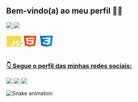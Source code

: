 ## Bem-vindo(a) ao meu perfil 🚀🚀

 <div>
  <a href="https://github.com/oseiasWeb">
  <img height="180em" src="https://github-readme-stats.vercel.app/api?username=oseiasWeb&show_icons=true&theme=tokyonight&include_all_commits=true&count_private=true"/>
  <img height="180em" src="https://github-readme-stats.vercel.app/api/top-langs/?username=oseiasWeb&layout=compact&langs_count=6&theme=tokyonight"/>
</div>
<div style="display: inline_block"><br>
  <img align="center" alt="Js" height="30" width="40" src="https://raw.githubusercontent.com/devicons/devicon/master/icons/javascript/javascript-plain.svg">
  <img align="center" alt="HTML" height="30" width="40" src="https://raw.githubusercontent.com/devicons/devicon/master/icons/html5/html5-original.svg">
  <img align="center" alt="CSS" height="30" width="40" src="https://raw.githubusercontent.com/devicons/devicon/master/icons/css3/css3-original.svg">
</div>
 
 <br>
 
  ### 👇 Segue o perfil das minhas redes sociais:
 
<div> 
  <a href="https://www.instagram.com/oseias.n.m/" target="_blank"><img src="https://img.shields.io/badge/-Instagram-%23E4405F?style=for-the badge&logo=instagram&logoColor=white" target="_blank"></a> 
<a href="https://www.linkedin.com/in/oséias-nogueira-46a072a5/" target="_blank"><img src="https://img.shields.io/badge/-LinkedIn-%230077B5?style=for-the-badge&logo=linkedin&logoColor=white" target="_blank"></a>
<a href="mailto:oseias.n.m@gmail.com" target="_blank"><img src="https://img.shields.io/badge/-Gmail-%23333?style=for-the-badge&logo=gmail&logoColor=white" target="_blank"></a>
 
  ![Snake animation](https://github.com/oseiasWeb/oseiasWeb/blob/output/github-contribution-grid-snake.svg)

</div>
